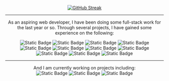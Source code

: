 <p align="center">
  <a href="https://git.io/streak-stats">
    <img src="https://github-readme-streak-stats.herokuapp.com?user=Mirza404&theme=android-dark&hide_border=false&short_numbers=true&card_width=500" alt="GitHub Streak" />
  </a>
</p>
<hr>
<p align="center">
  As an aspiring web developer, I have been doing some full-stack work for the last year or so. Through several projects, I have gained some experience on the following:
  <br>
  <p align="center">
    <img alt="Static Badge" src="https://img.shields.io/badge/HTML-lightgreen?style=flat&logo=HTML5&logoColor=lightgreen&color=black">
    <img alt="Static Badge" src="https://img.shields.io/badge/CSS-lightgreen?style=flat&logo=CSS&logoColor=lightgreen&color=black">
    <img alt="Static Badge" src="https://img.shields.io/badge/JavaScript-lightgreen?style=flat&logo=JavaScript&logoColor=lightgreen&color=black">
    <img alt="Static Badge" src="https://img.shields.io/badge/TypeScript-lightgreen?style=flat&logo=TypeScript&logoColor=lightgreen&color=black">
    <img alt="Static Badge" src="https://img.shields.io/badge/React-lightgreen?style=flat&logo=React&logoColor=lightgreen&color=black">
    <img alt="Static Badge" src="https://img.shields.io/badge/Next.js-lightgreen?style=flat&logo=nextdotjs&logoColor=lightgreen&color=black">
    <img alt="Static Badge" src="https://img.shields.io/badge/MongoDB-black?style=flat&logo=mongodb&logoColor=lightgreen&color=black">
    <img alt="Static Badge" src="https://img.shields.io/badge/PostgreSQL-black?style=flat&logo=postgresql&logoColor=lightgreen&color=black">
    <img alt="Static Badge" src="https://img.shields.io/badge/Node.js-black?style=flat&logo=nodedotjs&logoColor=lightgreen&color=black">
    <img alt="Static Badge" src="https://img.shields.io/badge/Express-black?style=flat&logo=express&logoColor=lightgreen&color=black">
    <img alt="Static Badge" src="https://img.shields.io/badge/Docker-black?style=flat&logo=docker&logoColor=lightgreen&color=black">

  </p>
  <hr>
  <p align="center">
  And I am currently working on projects including:<br>
  <img alt="Static Badge" src="https://img.shields.io/badge/PHP%20-%20black?logo=php&logoColor=lightgreen">
  <img alt="Static Badge" src="https://img.shields.io/badge/Laravel%20-%20black?logo=laravel&logoColor=lightgreen">
<img alt="Static Badge" src="https://img.shields.io/badge/inertia-black?logo=inertia&logoColor=lightgreen">

  </p>
</p>
